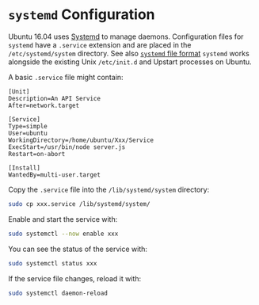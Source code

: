 # `systemd` Configuration

Ubuntu 16.04 uses [Systemd](https://www.digitalocean.com/community/tutorials/systemd-essentials-working-with-services-units-and-the-journal) to manage daemons. Configuration files for `systemd` have a `.service` extension and are placed in the `/etc/systemd/system` directory. See also [`systemd` file format](https://www.freedesktop.org/software/systemd/man/systemd.service.html) `systemd` works alongside the existing Unix `/etc/init.d` and Upstart processes on Ubuntu.

A basic `.service` file might contain:

```service
[Unit]
Description=An API Service
After=network.target

[Service]
Type=simple
User=ubuntu
WorkingDirectory=/home/ubuntu/Xxx/Service
ExecStart=/usr/bin/node server.js
Restart=on-abort

[Install]
WantedBy=multi-user.target
```

Copy the `.service` file into the `/lib/systemd/system` directory:

```sh
sudo cp xxx.service /lib/systemd/system/
```

Enable and start the service with:

```sh
sudo systemctl --now enable xxx
```

You can see the status of the service with:

```sh
sudo systemctl status xxx
```

If the service file changes, reload it with:

```sh
sudo systemctl daemon-reload
```
